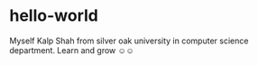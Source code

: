 # hello-world
Myself Kalp Shah from silver oak university in computer science department. 
Learn and grow ☺️☺️
